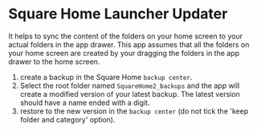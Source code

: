 # Square Home Launcher Updater

It helps to sync the content of the folders on your home screen to your actual folders in the app drawer. This app assumes that all the folders on your home screen are created by your dragging the folders in the app drawer to the home screen.

1. create a backup in the Square Home `backup center`.
2. Select the root folder named `SquareHome2_backups` and the app will create a modified version of your latest backup. The latest version should have a name ended with a digit.
3. restore to the new version in the `backup center` (do not tick the 'keep folder and category' option).